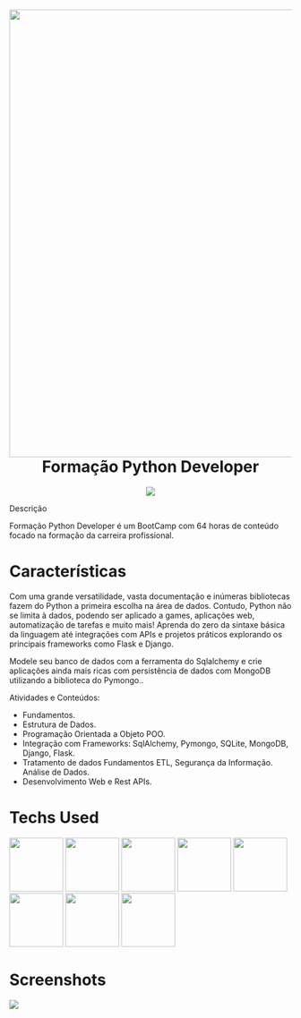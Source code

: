 <div align="center">
 <h1> <img src="https://i.imgur.com/rGZ73Fv.png" width="800px"><br/>Formação Python Developer</h1>
     </div>
     
 <p align="center">
  <a href="https://skillicons.dev">
    <img src="https://skillicons.dev/icons?i=py,django,flask,mongodb,sqlite" />
  </a>
</p



# Descrição
Formação Python Developer é um BootCamp com 64 horas de conteúdo focado na formação da carreira profissional.

# Características
Com uma grande versatilidade, vasta documentação e inúmeras bibliotecas fazem do Python a primeira escolha na área de dados. Contudo, Python não se limita à dados, podendo ser aplicado a games, aplicações web, automatização de tarefas e muito mais! Aprenda do zero da sintaxe básica da linguagem até integrações com APIs e projetos práticos explorando os principais frameworks como Flask e Django.

Modele seu banco de dados com a ferramenta do Sqlalchemy e crie aplicações ainda mais ricas com persistência de dados com MongoDB utilizando a biblioteca do Pymongo..

Atividades e Conteúdos:

- Fundamentos.
- Estrutura de Dados.
- Programação Orientada a Objeto POO.
- Integração com Frameworks: SqlAlchemy, Pymongo, SQLite, MongoDB, Django, Flask.
- Tratamento de dados Fundamentos ETL, Segurança da Informação. Análise de Dados.
- Desenvolvimento Web e Rest APIs.

# Techs Used
 <img src="https://cdn.jsdelivr.net/gh/devicons/devicon/icons/python/python-original-wordmark.svg" height="96" width="96px"/>
<img src="https://cdn.jsdelivr.net/gh/devicons/devicon/icons/django/django-plain.svg" height="96" width="96px"/>
<img src="https://cdn.jsdelivr.net/gh/devicons/devicon/icons/flask/flask-original-wordmark.svg" height="96" width="96px"/>
<img src="https://cdn.jsdelivr.net/gh/devicons/devicon/icons/mongodb/mongodb-original-wordmark.svg" height="96" width="96px"/>
<img src="https://cdn.jsdelivr.net/gh/devicons/devicon/icons/pycharm/pycharm-original.svg" height="96" width="96px"/>
<img src="https://cdn.jsdelivr.net/gh/devicons/devicon/icons/mysql/mysql-original-wordmark.svg" height="96" width="96px"/>
<img src="https://cdn.jsdelivr.net/gh/devicons/devicon/icons/sqlite/sqlite-original.svg" height="96" width="96px"/>
<img src="https://cdn.jsdelivr.net/gh/devicons/devicon/icons/sqlalchemy/sqlalchemy-original.svg" height="96" width="96px"/>

# Screenshots
  <img src="https://i.imgur.com/uaOn9dC.png"> 
 <!--
 <img src="https://i.imgur.com/gJlsuu6.png">
 <img src="https://i.imgur.com/KPmlocf.png"> 
 <img src="https://i.imgur.com/1g9U8qh.png">
# Tech Used
 ![Python](https://img.shields.io/badge/python-3670A0?style=for-the-badge&logo=python&logoColor=ffdd54)
 # Mais detalhes:
100% Aproveitamento
![Badge em Desenvolvimento](http://img.shields.io/static/v1?label=curso&message=concluido&color=GREEN&style=for-the-badge)<br>




 

      

